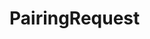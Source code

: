 #  PairingRequest

<api-schema openapi-path="../../../tsp-output/schema/openapi.yaml" name="PairingRequest"></api-schema>